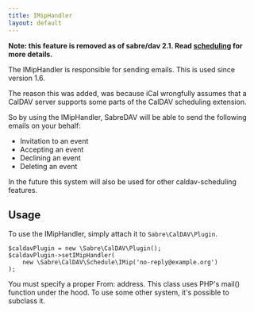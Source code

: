 ```yaml
---
title: IMipHandler
layout: default
---
```


**Note: this feature is removed as of sabre/dav 2.1. Read
[scheduling][scheduling] for more details.**

The IMipHandler is responsible for sending emails. This is used since version
1.6.

The reason this was added, was because iCal wrongfully assumes that a CalDAV
server supports some parts of the CalDAV scheduling extension.

So by using the IMipHandler, SabreDAV will be able to send the following
emails on your behalf:

  * Invitation to an event
  * Accepting an event
  * Declining an event
  * Deleting an event

In the future this system will also be used for other caldav-scheduling
features.

Usage
-----

To use the IMipHandler, simply attach it to `Sabre\CalDAV\Plugin`.


    $caldavPlugin = new \Sabre\CalDAV\Plugin();
    $caldavPlugin->setIMipHandler(
        new \Sabre\CalDAV\Schedule\IMip('no-reply@example.org')
    );

You must specify a proper From: address. This class uses PHP's mail() function
under the hood. To use some other system, it's possible to subclass it.

[scheduling]: /dav/scheduling/

